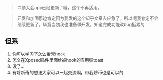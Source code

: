 > 冲顶大会app已经更新了哦，这个不再适用。

> 开发和加固那边肯定因为我发的这个知乎文章去应急了，所以呢我肯定不会继续更新了。毕竟当初我也准备做开发，知道完成功能改bug挺累的

## 但系

1. 你可以学习下怎么带壳hook
2. 怎么在Xposed插件里面给被hook的应用弹toast
3. 没了...
4. 有啥新奇的想法大家可以一起交流啊，带我炒币也是可以的